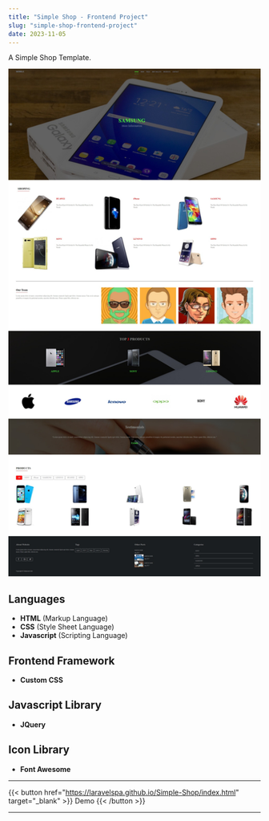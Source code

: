 ```yaml
---
title: "Simple Shop - Frontend Project"
slug: "simple-shop-frontend-project"
date: 2023-11-05
---
```

A Simple Shop Template.

![Simple Shop](/img/portfolio/simple-shop/full-page.jpeg "Simple Shop")

## Languages
- **HTML** (Markup Language)
- **CSS** (Style Sheet Language)
- **Javascript** (Scripting Language)

## Frontend Framework
- **Custom CSS**

## Javascript Library
- **JQuery**

## Icon Library
- **Font Awesome**

---
{{< button href="https://laravelspa.github.io/Simple-Shop/index.html" target="_blank" >}}
Demo
{{< /button >}}

---